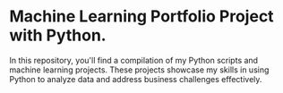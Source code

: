 # Machine Learning Portfolio Project with Python.


In this repository, you'll find a compilation of my Python scripts and machine learning projects. These projects showcase my skills in using Python to analyze data and address business challenges effectively.
